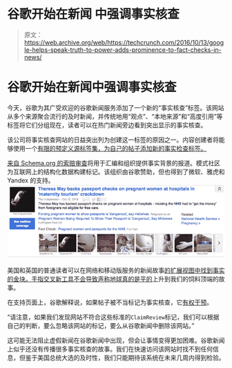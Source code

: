 # 谷歌开始在新闻 中强调事实核查

> 原文：<https://web.archive.org/web/https://techcrunch.com/2016/10/13/google-helps-speak-truth-to-power-adds-prominence-to-fact-checks-in-news/>

# 谷歌开始在新闻中强调事实核查

今天，谷歌为其广受欢迎的谷歌新闻服务添加了一个新的“事实核查”标签。该网站从多个来源聚合流行的及时新闻，并传统地用“观点”、“本地来源”和“高度引用”等标签将它们分组现在，读者可以在热门新闻旁边看到突出显示的事实核查。

该公司将事实核查网站的日益突出列为创建这一标签的原因之一。内容创建者将能够使用一个[有限的预定义源标签集，为自己的帖子添加新的事实检查标签。](https://web.archive.org/web/20230316065228/https://support.google.com/news/publisher/answer/4582731#fact-checking)

[来自 Schema.org 的索赔审查](https://web.archive.org/web/20230316065228/http://pending.schema.org/ClaimReview)将用于汇编和组织提供事实背景的报道。模式社区为互联网上的结构化数据构建标记。该组织由谷歌赞助，但也得到了微软、雅虎和 Yandex 的支持。![factcheck_articles-width-800](img/aa0a3a70606a45b72de52e7f395b25e1.png)

美国和英国的普通读者可以在网络和移动版服务的新闻故事[的扩展视图中找到事实的金块。手指交叉新工具不会导致声称](https://web.archive.org/web/20230316065228/http://news.google.com/)[地球真的是平的](https://web.archive.org/web/20230316065228/https://flatearthscienceandbible.wordpress.com/2016/02/16/introduction-to-the-flat-earth-how-it-works-and-why-we-believe-it/)上升到我们的饲料顶端的故事。

在支持页面上，谷歌解释说，如果帖子被不当标记为事实核查，它[有权干预](https://web.archive.org/web/20230316065228/https://support.google.com/news/publisher/answer/4582731#fact-checking)。

“请注意，如果我们发现网站不符合这些标准的`ClaimReview`标记，我们可以根据自己的判断，要么忽略该网站的标记，要么从谷歌新闻中删除该网站。”

这可能无法阻止虚假新闻在谷歌新闻中出现，但会让事情变得更加困难。谷歌新闻上似乎还没有传播很多事实核查的故事。我们在快速访问该网站时找不到任何信息，但鉴于美国总统大选的及时性，我们只能期待该系统在未来几周内得到检验。
